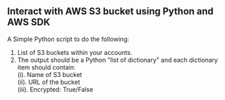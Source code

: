 ## Interact with AWS S3 bucket using Python and AWS SDK
A Simple Python script to do the following:
1. List of S3 buckets within your accounts.
2. The output should be a Python "list of dictionary" and each dictionary item should contain:\
   (i). Name of S3 bucket\
   (ii). URL of the bucket\
   (iii). Encrypted: True/False
